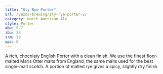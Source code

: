 ```yaml
---
title: "Sly Rye Porter"
url: /yazoo-brewing/sly-rye-porter-2/
category: North American Ale
style: Porter
abv: 5.7
ibu: 28
srm: 29
upc: 0
---
```

A rich, chocolaty English Porter with a clean finish. We use the finest floor-malted Maris Otter malts from England, the same malts used for the best single-malt scotch. A portion of malted rye gives a spicy, slightly dry finish.
